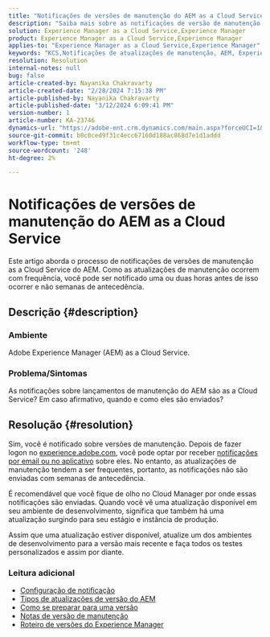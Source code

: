 ```yaml
---
title: "Notificações de versões de manutenção do AEM as a Cloud Service"
description: "Saiba mais sobre as notificações de versão de manutenção do AEM as a Cloud Service"
solution: Experience Manager as a Cloud Service,Experience Manager
product: Experience Manager as a Cloud Service,Experience Manager
applies-to: "Experience Manager as a Cloud Service,Experience Manager"
keywords: "KCS,Notificações de atualizações de manutenção, AEM, Experience Manager, versões de manutenção, Cloud Manager"
resolution: Resolution
internal-notes: null
bug: false
article-created-by: Nayanika Chakravarty
article-created-date: "2/28/2024 7:15:38 PM"
article-published-by: Nayanika Chakravarty
article-published-date: "3/12/2024 6:09:41 PM"
version-number: 1
article-number: KA-23746
dynamics-url: "https://adobe-ent.crm.dynamics.com/main.aspx?forceUCI=1&pagetype=entityrecord&etn=knowledgearticle&id=9576dbbf-6dd6-ee11-9079-6045bd0065f9"
source-git-commit: b0c0ced9f31c4ecc67160d188ac868d7e1d1addd
workflow-type: tm+mt
source-wordcount: '248'
ht-degree: 2%

---
```


# Notificações de versões de manutenção do AEM as a Cloud Service


Este artigo aborda o processo de notificações de versões de manutenção as a Cloud Service do AEM. Como as atualizações de manutenção ocorrem com frequência, você pode ser notificado uma ou duas horas antes de isso ocorrer e não semanas de antecedência.

## Descrição {#description}


### Ambiente

Adobe Experience Manager (AEM) as a Cloud Service.

### Problema/Sintomas

As notificações sobre lançamentos de manutenção do AEM são as a Cloud Service? Em caso afirmativo, quando e como eles são enviados?


## Resolução {#resolution}


Sim, você é notificado sobre versões de manutenção. Depois de fazer logon no [experience.adobe.com](https://experience.adobe.com), você pode optar por receber [notificações por email ou no aplicativo](https://experienceleague.adobe.com/docs/experience-manager-cloud-service/content/implementing/using-cloud-manager/notifications.html?lang=en) sobre eles. No entanto, as atualizações de manutenção tendem a ser frequentes, portanto, as notificações não são enviadas com semanas de antecedência.

É recomendável que você fique de olho no Cloud Manager por onde essas notificações são enviadas. Quando você vê uma atualização disponível em seu ambiente de desenvolvimento, significa que também há uma atualização surgindo para seu estágio e instância de produção.

Assim que uma atualização estiver disponível, atualize um dos ambientes de desenvolvimento para a versão mais recente e faça todos os testes personalizados e assim por diante.

### Leitura adicional

- [Configuração de notificação](https://experienceleague.adobe.com/docs/experience-manager-cloud-service/content/implementing/using-cloud-manager/notifications.html?lang=en#configuration)
- [Tipos de atualizações de versão do AEM](https://experienceleague.adobe.com/docs/experience-manager-cloud-service/content/implementing/deploying/aem-version-updates.html?lang=en#update-types)
- [Como se preparar para uma versão](https://experienceleague.adobe.com/docs/experience-manager-cloud-service/content/release-notes/home.html?lang=en#how-to-prepare)
- [Notas de versão de manutenção](https://experienceleague.adobe.com/docs/experience-manager-cloud-service/content/release-notes/maintenance/latest.html?lang=en)
- [Roteiro de versões do Experience Manager](https://experienceleague.adobe.com/docs/experience-manager-release-information/aem-release-updates/update-releases-roadmap.html?lang=pt-BR#aem-as-cloud-service)

